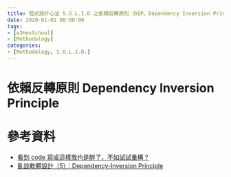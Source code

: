 ```yaml
---
title: 程式設計心法 S.O.L.I.D 之依賴反轉原則（DIP，Dependency Inversion Principle）
date: 2020-01-01 00:00:00
tags:
- [w3HexSchool]
- [Methodology]
categories:
- [Methodology, S.O.L.I.D.]
---
```


# 依賴反轉原則 Dependency Inversion Principle


<!--more-->



# 參考資料

- [看到 code 寫成這樣我也是醉了，不如試試重構？](https://ithelp.ithome.com.tw/users/20102562/ironman/1338)
- [亂談軟體設計（5）：Dependency-Inversion Principle](http://teddy-chen-tw.blogspot.com/2012/01/5dependency-inversion-principle.html)